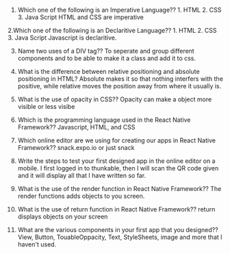 1. Which one of the following is an Imperative Language?? 1. HTML 2. CSS 3. Java Script
HTML and CSS are imperative

2.Which one of the following is an Declaritive Language?? 1. HTML 2. CSS 3. Java Script
Javascript is declaritive.

3. Name two uses of a DIV tag??
To seperate and group different components and to be able to make it a class and add it to css.

4. What is the difference between relative positioning and absolute positioning in HTML?
Absolute makes it so that nothing interfers with the positive, while relative moves the position away from where it usually is.

5. What is the use of opacity in CSS??
Opacity can make a object more visible or less visibe

6. Which is the programming language used in the React Native Framework??
Javascript, HTML, and CSS

7. Which online editor are we using for creating our apps in React Native Framework??
snack.expo.io or just snack

8. Write the steps to test your first designed app in the online editor on a mobile.
I first logged in to thunkable, then I will scan the QR code given and it will display all that I have written so far.

9. What is the use of the render function in React Native Framework??
The render functions adds objects to you screen.

10. What is the use of return function in React Native Framework??
return displays objects on your screen

11. What are the various components in your first app that you designed??
View, Button, TouableOppacity, Text, StyleSheets, image and more that I haven't used.